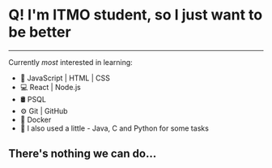 # Q! I'm ITMO student, so I just want to be better
---------------------------------
Сurrently *most* interested in learning:
- 🚀 JavaScript | HTML | CSS
- 💻 React | Node.js
- 🛢️ PSQL
- ⚙️ Git | GitHub
- 🐋 Docker
- 🦄 I also used a little - Java, C and Python for some tasks
## There's nothing we can do...
